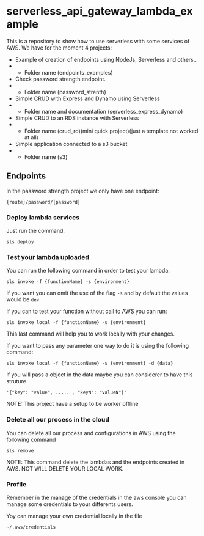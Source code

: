 # serverless_api_gateway_lambda_example
This is a repository to show how to use serverless with some services of AWS. We have for the moment 4 projects:

- Example of creation of endpoints using NodeJs, Serverless and others..
- - Folder name (endpoints_examples)
- Check password strength endpoint.
- - Folder name (password_strenth)
- Simple CRUD with Express and Dynamo using Serverless
- - Folder name and documentation (serverless_express_dynamo)
- Simple CRUD to an RDS instance with Serverless
- - Folder name (crud_rd)(mini quick project)(just a template not worked at all)
- Simple application connected to a s3 bucket
- - Folder name (s3)

## Endpoints
In the password strength project we only have one endpoint:

```
{route}/password/{password}
```

### Deploy lambda services
Just run the command:

`sls deploy`

### Test your lambda uploaded
You can run the following command in order to test your lambda:

```
sls invoke -f {functionName} -s {environment}
```

If you want you can omit the use of the flag `-s` and by default the values would be `dev`.

If you can to test your function without call to AWS you can run:

```
sls invoke local -f {functionName} -s {environment}
```

This last command will help you to work locally with your changes.

If you want to pass any parameter one way to do it is using the following command:

```
sls invoke local -f {functionName} -s {environment} -d {data}
```

If you will pass a object in the data maybe you can considerer to have this struture

```
'{"key": "value", ..... , "keyN": "valueN"}'
```

NOTE: This project have a setup to be worker offline

### Delete all our process in the cloud

You can delete all our process and configurations in AWS using the following command

```
sls remove
```

NOTE: This command delete the lambdas and the endpoints created in AWS. NOT WILL DELETE YOUR LOCAL WORK.

### Profile
Remember in the manage of the credentials in the aws console you can manage some credentials to your differents users.

Yoy can manage your own credential locally in the file
```
~/.aws/credentials
```